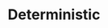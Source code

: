 ---
title: "Deterministic"

categories: ['']

tags: ['Deterministic']

arwords: 'قطعية'
arwords2: 'تحديدية'

arexps: []

enwords: ['Deterministic']

enexps: []

arlexicons: 'ق'
arlexicons2: 'ح'

enlexicons: 'D'

authors: ['Ruqayya Roshdy']

translators: ['']

citations: 'العربية والذكاء الاصطناعي'

sources: 'مركز الملك عبدالله بن عبدالعزيز الدولي لخدمة اللغة العربية'

word: "true"

slug: ""
---